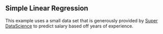 ﻿## Simple Linear Regression

This example uses a small data set that is generously provided by [Super DataScience](https://www.superdatascience.com/) to predict salary based off years of experience.